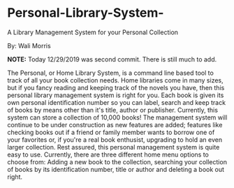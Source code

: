 # Personal-Library-System-
A Library Management System for your Personal Collection 

By: Wali Morris 

**NOTE:** Today 12/29/2019 was second commit. There is still much to add.

The Personal, or Home Library System, is a command line based tool to track of all your book 
collection needs. Home libraries come in many sizes, but if you fancy reading and keeping
track of the novels you have, then this personal library management system is right for you. 
Each book is given its own personal identification number so you can label, search and keep 
track of books by means other than it's title, author or publisher. Currently, this system 
can store a collection of 10,000 books! The management system will continue to be under 
construction as new features are added; features like checking books out if a friend or 
family member wants to borrow one of your favorites or, if you're a real book enthusist, 
upgrading to hold an even larger collection. Rest assured, this personal management system 
is quite easy to use. Currently, there are three different home menu options to choose from:
Adding a new book to the collection, searching your collection of books by its identification
number, title or author and deleting a book out right.





